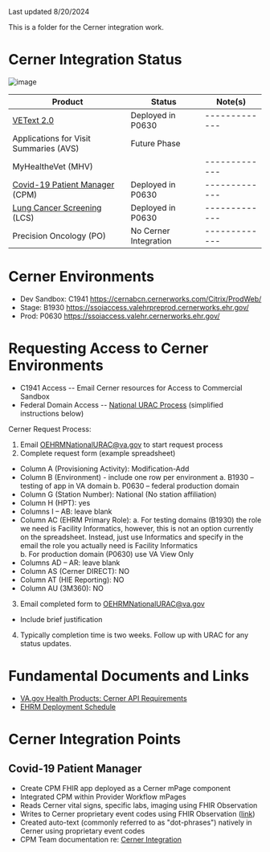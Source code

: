 Last updated 8/20/2024

This is a folder for the Cerner integration work. 

# Cerner Integration Status

 ![image](https://user-images.githubusercontent.com/72028011/204892453-26fb3347-cc14-4bb0-8853-9833501dcd7d.png)

| Product  | Status |  Note(s) |
| ------------- | ------------- | ------------- |
| [VEText 2.0](https://github.com/department-of-veterans-affairs/vetext/wiki/VEText-2.0-Cerner-MVP) | Deployed in P0630 | ------------- |
| Applications for Visit Summaries (AVS) | Future Phase  |  |
| MyHealtheVet (MHV) |  | ------------- |
| [Covid-19 Patient Manager](https://github.com/department-of-veterans-affairs/covid-patient-manager/) (CPM) | Deployed in P0630 | ------------- |
| [Lung Cancer Screening](https://github.com/department-of-veterans-affairs/lung-cancer-screen-and-track) (LCS) | Deployed in P0630 | ------------- |
| Precision Oncology (PO) | No Cerner Integration | ------------- |

# Cerner Environments
- Dev Sandbox: C1941 https://cernabcn.cernerworks.com/Citrix/ProdWeb/
- Stage: B1930 https://ssoiaccess.valehrpreprod.cernerworks.ehr.gov/
- Prod: P0630 https://ssoiaccess.valehr.cernerworks.ehr.gov/

# Requesting Access to Cerner Environments
- C1941 Access -- Email Cerner resources for Access to Commercial Sandbox
- Federal Domain Access -- [National URAC Process](https://dvagov.sharepoint.com/:w:/r/sites/VACO.OEHRMvisn/SitesDeploy/_layouts/15/Doc.aspx?sourcedoc=%7B1C47011C-F604-4618-B4F5-8E0DC10A7F48%7D&file=National%20URAC%20Provisioning%20Process.docx&action=default&mobileredirect=true&DefaultItemOpen=1&wdhostclicktime=1667246077835&web=1&cid=ff60d63d-0a80-4a6f-abc8-ff1a819ec4d0) (simplified instructions below)

Cerner Request Process: 

1. Email OEHRMNationalURAC@va.gov to start request process 
2. Complete request form (example spreadsheet)
 - Column A (Provisioning Activity): Modification-Add 
 - Column B (Environment) - include one row per environment
  a. B1930 – testing of app in VA domain 
  b. P0630 – federal production domain 
 - Column G (Station Number): National (No station affiliation) 
 - Column H (HPT): yes
 - Columns I – AB: leave blank 
 - Column AC (EHRM Primary Role):
 a. For testing domains (B1930) the role we need is Facility Informatics, however, this is not an option currently on the spreadsheet. Instead, just use Informatics and specify in the email the role you actually need is Facility Informatics  
 b. For production domain (P0630) use VA View Only  
 - Columns AD – AR: leave blank 
 - Column AS (Cerner DIRECT): NO 
 - Column AT (HIE Reporting):   NO 
 - Column AU (3M360): NO 
3. Email completed form to OEHRMNationalURAC@va.gov 
 - Include brief justification
4. Typically completion time is two weeks. Follow up with URAC for any status updates.
   
# Fundamental Documents and Links

- [VA.gov Health Products: Cerner API Requirements](https://dvagov.sharepoint.com/:w:/r/sites/CDSProgramTeam/Shared%20Documents/General/Resources/Cerner%20Integration/2020-jan-cerner-api-documentation-revision.docx?d=w62faab7c4cf14024a89d651351d9ca09&csf=1&web=1&e=E93zGz)
- [EHRM Deployment Schedule](https://digital.va.gov/ehr-modernization/resources/ehr-deployment-schedule/)

# Cerner Integration Points

## Covid-19 Patient Manager
- Create CPM FHIR app deployed as a Cerner mPage component 
- Integrated CPM within Provider Workflow mPages
- Reads Cerner vital signs, specific labs, imaging using FHIR Observation 
- Writes to Cerner proprietary event codes using FHIR Observation ([link](https://github.com/department-of-veterans-affairs/covid-patient-manager/wiki/Developer-Resources#cerner-writeback-and-resources))
- Created auto-text (commonly referred to as "dot-phrases") natively in Cerner using proprietary event codes
- CPM Team documentation re: [Cerner Integration ](https://github.com/department-of-veterans-affairs/covid-patient-manager/wiki/Cerner-Integration)
